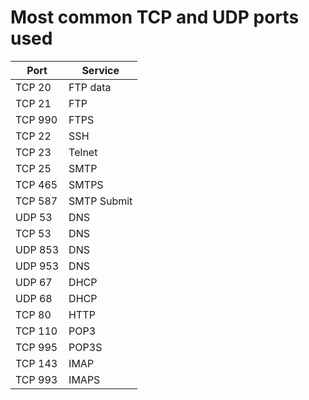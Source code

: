 Most common TCP and UDP ports used
===

|Port|Service|
|---|---|
TCP 20|FTP data
TCP 21|FTP
TCP 990|FTPS
TCP 22|SSH
TCP 23|Telnet
TCP 25|SMTP
TCP 465|SMTPS
TCP 587|SMTP Submit
UDP 53|DNS
TCP 53|DNS
UDP 853|DNS
UDP 953|DNS
UDP 67|DHCP
UDP 68|DHCP
TCP 80|HTTP
TCP 110|POP3
TCP 995|POP3S
TCP 143|IMAP
TCP 993|IMAPS
